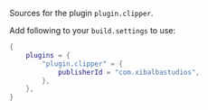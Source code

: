 Sources for the plugin `plugin.clipper`.

Add following to your `build.settings` to use:
```lua
{
    plugins = {
        "plugin.clipper" = {
            publisherId = "com.xibalbastudios",
        },
    },
}
```
